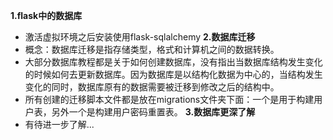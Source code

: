 **1.flask中的数据库**
+ 激活虚拟环境之后安装使用flask-sqlalchemy
**2.数据库迁移**
+ 概念：数据库迁移是指存储类型，格式和计算机之间的数据转换。
+ 大部分数据库教程都是关于如何创建数据库，没有指出当数据库结构发生变化的时候如何去更新数据库。因为数据库是以结构化数据为中心的，当结构发生变化的同时，数据库原有的数据需要被迁移到修改之后的结构中。
+ 所有创建的迁移脚本文件都是放在migrations文件夹下面：一个是用于构建用户表，另外一个是构建用户密码重置表。
**3.数据库更深了解**
+ 有待进一步了解...
